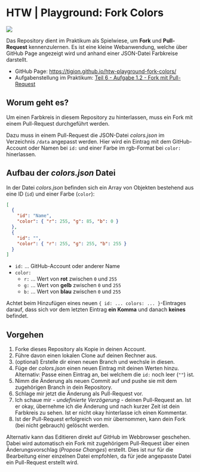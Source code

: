 # HTW | Playground: Fork Colors

![](https://github.com/tigion/htw-playground-fork-colors/actions/workflows/check-colors-json.yaml/badge.svg)

Das Repository dient im Praktikum als Spielwiese, um **Fork** und **Pull-Request** kennenzulernen. Es ist eine kleine Webanwendung, welche über GitHub Page angezeigt wird und anhand einer JSON-Datei Farbkreise darstellt.

- GitHub Page: https://tigion.github.io/htw-playground-fork-colors/
- Aufgabenstellung im Praktikum: [Teil 6 - Aufgabe 1.2 - Fork mit Pull-Request](https://www.informatik.htw-dresden.de/~zirkelba/praktika/se/arbeiten-mit-git-und-asciidoc/praktikumsaufgaben-teil-6.html#_aufgabe_1_2_fork_mit_pull_request)

## Worum geht es?

Um einen Farbkreis in diesem Repository zu hinterlassen, muss ein Fork mit einem Pull-Request durchgeführt werden.

Dazu muss in einem Pull-Request die JSON-Datei _colors.json_ im Verzeichnis `/data` angepasst werden. Hier wird ein Eintrag mit dem GitHub-Account oder Namen bei `id:` und einer Farbe im rgb-Format bei `color:` hinerlassen.

## Aufbau der _colors.json_ Datei

In der Datei *colors.json* befinden sich ein Array von Objekten bestehend aus eine ID (`id`) und einer Farbe (`color`):

```json
[
  {
    "id": "Name",
    "color": { "r": 255, "g": 85, "b": 0 }
  },
  {
    "id": "",
    "color": { "r": 255, "g": 255, "b": 255 }
  }
]
```

* `id:` ... GitHub-Account oder anderer Name
* `color:`
  * `r:` ... Wert von **rot** zwischen `0` und `255`
  * `g:` ... Wert von **gelb** zwischen `0` und `255`
  * `b:` ... Wert von **blau** zwischen `0` und `255`

Achtet beim Hinzufügen eines neuen `{ id: ... colors: ... }`-Eintrages darauf, dass sich vor dem letzten Eintrag **ein Komma** und danach **keines** befindet.

## Vorgehen

1. Forke dieses Repository als Kopie in deinen Account.
2. Führe davon einen lokalen Clone auf deinen Rechner aus.
3. (optional) Erstelle dir einen neuen Branch und wechsle in diesen.
4. Füge der *colors.json* einen neuen Eintrag mit deinen Werten hinzu. Alternativ: Passe einen Eintrag an, bei welchem die `id:` noch leer (`""`) ist.
5. Nimm die Änderung als neuen Commit auf und pushe sie mit dem zugehörigen Branch in dein Repository.
6. Schlage mir jetzt die Änderung als Pull-Request vor.
7. Ich schaue mir - *undefinierte Verzögerung* - deinen Pull-Request an. Ist er okay, übernehme ich die Änderung und nach kurzer Zeit ist dein Farbkreis zu sehen. Ist er nicht okay hinterlasse ich einen Kommentar.
8. Ist der Pull-Request erfolgreich von mir übernommen, kann dein Fork (bei nicht gebrauch) gelöscht werden.

Alternativ kann das Editieren direkt auf GitHub im Webbrowser geschehen. Dabei wird automatisch ein Fork mit zugehörigem Pull-Request über einen Änderungsvorschlag (_Propose Changes_) erstellt. Dies ist nur für die Bearbeitung einer einzelnen Datei empfohlen, da für jede angepasste Datei ein Pull-Request erstellt wird.
